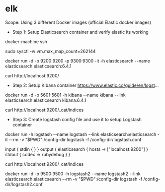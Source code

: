 # elk
Scope: Using 3 different Docker images (official Elastic docker images) 
- Step 1: Setup Elasticsearch container and verify elastic its working 

docker-machine ssh 

sudo sysctl -w vm.max_map_count=262144

docker run -d -p 9200:9200 -p 9300:9300 -it -h elasticsearch --name elasticsearch elasticsearch:6.4.1

curl http://localhost:9200/ 

- Step 2: Setup Kibana container https://www.elastic.co/guide/en/logst... 

docker run -d -p 5601:5601 -h kibana --name kibana --link elasticsearch:elasticsearch kibana:6.4.1 

curl http://localhost:9200/_cat/indices 

- Step 3: Create logstash config file and use it to setup Logstash container 

docker run -h logstash --name logstash --link elasticsearch:elasticsearch -it --rm -v "$PWD":/config-dir logstash -f /config-dir/logstash.conf 

input { stdin { } }
output {
  elasticsearch { hosts => ["localhost:9200"] }
  stdout { codec => rubydebug }
}

curl http://localhost:9200/_cat/indices 

docker run -d -p 9500:9500 -h logstash2 --name logstash2 --link elasticsearch:elasticsearch --rm -v "$PWD":/config-dir logstash -f /config-dir/logstash2.conf
